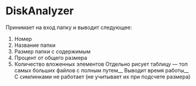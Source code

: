 # DiskAnalyzer

Принимает на вход папку и выводит следующее:
1. Номер
2. Название папки
3. Размер папки с содержимым
4. Процент от общего размера
5. Количество вложенных элементов
Отдельно рисует таблицу — топ самых больших файлов с полным путем__
Выводит время работы__
С симлинками не работает (не учитывает их при подсчете размера)
